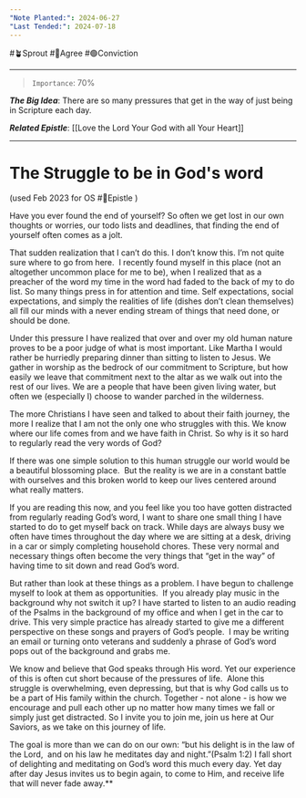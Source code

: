 ```yaml
---
"Note Planted:": 2024-06-27
"Last Tended:": 2024-07-18
---
```

#🪴Sprout #🙂Agree #🟢Conviction 
****
> `Importance`: 70%
 
***The Big Idea***: There are so many pressures that get in the way of just being in Scripture each day.

***Related Epistle***: [[Love the Lord Your God with all Your Heart]] 

****
# The Struggle to be in God's word 
(used Feb 2023 for OS #📃Epistle )

Have you ever found the end of yourself? So often we get lost in our own thoughts or worries, our todo lists and deadlines, that finding the end of yourself often comes as a jolt. 

  

That sudden realization that I can’t do this. I don’t know this. I’m not quite sure where to go from here.  I recently found myself in this place (not an altogether uncommon place for me to be), when I realized that as a preacher of the word my time in the word had faded to the back of my to do list. So many things press in for attention and time. Self expectations, social expectations, and simply the realities of life (dishes don’t clean themselves) all fill our minds with a never ending stream of things that need done, or should be done. 

  

Under this pressure I have realized that over and over my old human nature proves to be a poor judge of what is most important. Like Martha I would rather be hurriedly preparing dinner than sitting to listen to Jesus. We gather in worship as the bedrock of our commitment to Scripture, but how easily we leave that commitment next to the altar as we walk out into the rest of our lives. We are a people that have been given living water, but often we (especially I) choose to wander parched in the wilderness. 

  

The more Christians I have seen and talked to about their faith journey, the more I realize that I am not the only one who struggles with this. We know where our life comes from and we have faith in Christ. So why is it so hard to regularly read the very words of God?

  

If there was one simple solution to this human struggle our world would be a beautiful blossoming place.  But the reality is we are in a constant battle with ourselves and this broken world to keep our lives centered around what really matters.

  

If you are reading this now, and you feel like you too have gotten distracted from regularly reading God’s word, I want to share one small thing I have started to do to get myself back on track. While days are always busy we often have times throughout the day where we are sitting at a desk, driving in a car or simply completing household chores. These very normal and necessary things often become the very things that “get in the way” of having time to sit down and read God’s word.

  

But rather than look at these things as a problem. I have begun to challenge myself to look at them as opportunities.  If you already play music in the background why not switch it up? I have started to listen to an audio reading of the Psalms in the background of my office and when I get in the car to drive. This very simple practice has already started to give me a different perspective on these songs and prayers of God’s people.  I may be writing an email or turning onto veterans and suddenly a phrase of God’s word pops out of the background and grabs me. 

  

We know and believe that God speaks through His word. Yet our experience of this is often cut short because of the pressures of life.  Alone this struggle is overwhelming, even depressing, but that is why God calls us to be a part of His family within the church. Together - not alone - is how we encourage and pull each other up no matter how many times we fall or simply just get distracted. So I invite you to join me, join us here at Our Saviors, as we take on this journey of life. 

The goal is more than we can do on our own: “but his delight is in the law of the Lord,  and on his law he meditates day and night.”(Psalm 1:2) I fall short of delighting and meditating on God’s word this much every day. Yet day after day Jesus invites us to begin again, to come to Him, and receive life that will never fade away.**